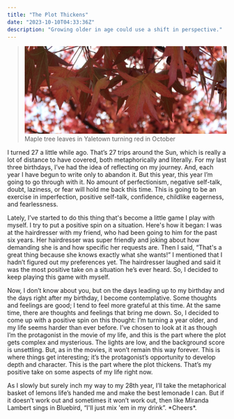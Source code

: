 ```yaml
---
title: "The Plot Thickens"
date: "2023-10-10T04:33:36Z"
description: "Growing older in age could use a shift in perspective."
---
```


<style>

</style>

>![Fall 2023](./IMG_5679.jpeg)
>Maple tree leaves in Yaletown turning red in October

I turned 27 a little while ago. That’s 27 trips around the Sun, which is really a lot of distance to have covered, both metaphorically and literally. For my last three birthdays, I’ve had the idea of reflecting on my journey. And, each year I have begun to write only to abandon it. But this year, this year I’m going to go through with it. No amount of perfectionism, negative self-talk, doubt, laziness, or fear will hold me back this time. This is going to be an exercise in imperfection, positive self-talk, confidence, childlike eagerness, and fearlessness.


Lately, I’ve started to do this thing that's become a little game I play with myself. I try to put a positive spin on a situation. Here's how it began: I was at the hairdresser with my friend, who had been going to him for the past six years. Her hairdresser was super friendly and joking about how demanding she is and how specific her requests are. Then I said, “That's a great thing because she knows exactly what she wants!” I mentioned that I hadn’t figured out my preferences yet. The hairdresser laughed and said it was the most positive take on a situation he’s ever heard. So, I decided to keep playing this game with myself.

Now, I don’t know about you, but on the days leading up to my birthday and the days right after my birthday, I become contemplative. Some thoughts and feelings are good; I tend to feel more grateful at this time. At the same time, there are thoughts and feelings that bring me down. So, I decided to come up with a positive spin on this thought: I’m turning a year older, and my life seems harder than ever before. I’ve chosen to look at it as though I’m the protagonist in the movie of my life, and this is the part where the plot gets complex and mysterious. The lights are low, and the background score is unsettling. But, as in the movies, it won’t remain this way forever. This is where things get interesting; it’s the protagonist’s opportunity to develop depth and character. This is the part where the plot thickens. That’s my positive take on some aspects of my life right now. 

As I slowly but surely inch my way to my 28th year, I’ll take the metaphorical basket of lemons life’s handed me and make the best lemonade I can. But if it doesn’t work out and sometimes it won’t work out, then like Miranda Lambert sings in Bluebird, “I'll just mix 'em in my drink”. \*Cheers*.